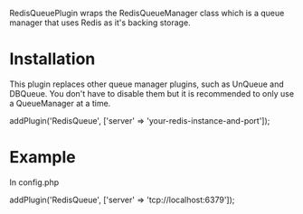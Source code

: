 RedisQueuePlugin wraps the RedisQueueManager class which is a queue manager
that uses Redis as it's backing storage.

Installation
============

This plugin replaces other queue manager plugins, such as UnQueue and DBQueue.
You don't have to disable them but it is recommended to only use a QueueManager
at a time.

addPlugin('RedisQueue', ['server' => 'your-redis-instance-and-port']);

Example
=======

In config.php

addPlugin('RedisQueue', ['server' => 'tcp://localhost:6379']);
